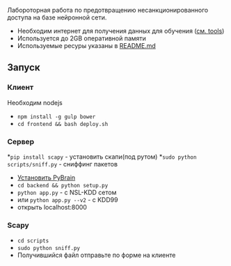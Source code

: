 Лабороторная работа по предотвращению несанкционированного доступа на базе нейронной сети.

* Необходим интернет для получения данных для обучения ([см. tools](backend/nn/tools/__init__.py))
* Используется до 2GB оперативной памяти
* Используемыe ресуры указаны в [README.md](README.md)

## Запуск

### Клиент
Необходим nodejs
* `npm install -g gulp bower`
* `cd frontend && bash deploy.sh` 

### Сервер
*`pip install scapy` - установить скапи(под рутом)
*`sudo python scripts/sniff.py` - сниффинг пакетов
* [Установить PyBrain](http://pybrain.org/docs/index.html#installation)
* `cd backend && python setup.py`
* `python app.py` - с NSL-KDD сетом
* или `python app.py --v2` - с KDD99
* открыть localhost:8000

### Scapy
* `cd scripts`
* `sudo python sniff.py`
* Получившийся файл отправьте по форме на клиенте
